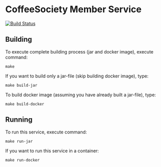 # CoffeeSociety Member Service
[![Build Status](https://travis-ci.org/asc-lab/coffee-society-member.svg?branch=master)](https://travis-ci.org/asc-lab/coffee-society-member)

## Building

To execute complete building process (jar and docker image), execute command:

```
make
```

If you want to build only a jar-file (skip building docker image), type:

```
make build-jar
```

To build docker image (assuming you have already built a jar-file), type:

```
make build-docker
```

## Running

To run this service, execute command:

```
make run-jar
```

If you want to run this service in a container:

```
make run-docker
```
